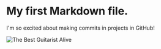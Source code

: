 # My first Markdown file.

I'm so excited about making commits in projects in GitHub!

![The Best Guitarist Alive](https://imagenes.montevideo.com.uy/imgnoticias/202403/_W933_80/873979.jpg)
